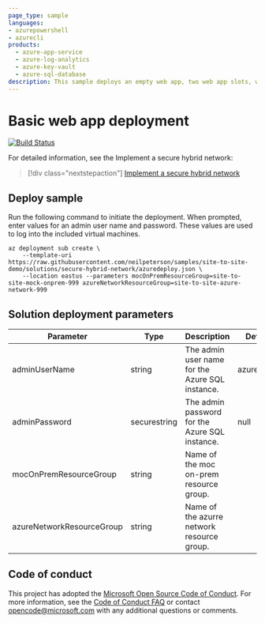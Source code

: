```yaml
---
page_type: sample
languages:
- azurepowershell
- azurecli
products:
  - azure-app-service
  - azure-log-analytics
  - azure-key-vault
  - azure-sql-database
description: This sample deploys an empty web app, two web app slots, web app metric alerts, and autoscale rules. A SQL database is also deployed, the connection string stored in Azure Key Vault, and configured on the web application. 
---
```


# Basic web app deployment

[![Build Status](https://nepeters-devops.visualstudio.com/arm-template-validation-pipelines/_apis/build/status/basic-web-app?branchName=master)](https://nepeters-devops.visualstudio.com/arm-template-validation-pipelines/_build/latest?definitionId=131&branchName=master)

For detailed information, see the Implement a secure hybrid network:

> [!div class="nextstepaction"]
> [Implement a secure hybrid network](https://docs.microsoft.com/azure/architecture/reference-architectures/dmz/secure-vnet-dmz)

## Deploy sample

Run the following command to initiate the deployment. When prompted, enter values for an admin user name and password. These values are used to log into the included virtual machines.

```azurecli-interactive
az deployment sub create \
    --template-uri https://raw.githubusercontent.com/neilpeterson/samples/site-to-site-demo/solutions/secure-hybrid-network/azuredeploy.json \
    --location eastus --parameters mocOnPremResourceGroup=site-to-site-mock-onprem-999 azureNetworkResourceGroup=site-to-site-azure-network-999
```

## Solution deployment parameters

| Parameter | Type | Description | Default |
|---|---|---|--|
| adminUserName | string | The admin user name for the Azure SQL instance. | azureadmin |
| adminPassword | securestring | The admin password for the Azure SQL instance. | null |
| mocOnPremResourceGroup | string | Name of the moc on-prem resource group. | |
| azureNetworkResourceGroup | string | Name of the azurre network resource group. | |

## Code of conduct

This project has adopted the [Microsoft Open Source Code of Conduct](https://opensource.microsoft.com/codeofconduct/). For more information, see the [Code of Conduct FAQ](https://opensource.microsoft.com/codeofconduct/faq/) or contact [opencode@microsoft.com](mailto:opencode@microsoft.com) with any additional questions or comments.
